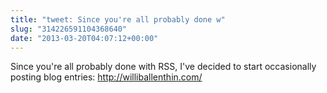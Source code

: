 ```yaml
---
title: "tweet: Since you're all probably done w"
slug: "314226591104368640"
date: "2013-03-20T04:07:12+00:00"
---
```

Since you're all probably done with RSS, I've decided to start occasionally posting blog entries: http://williballenthin.com/